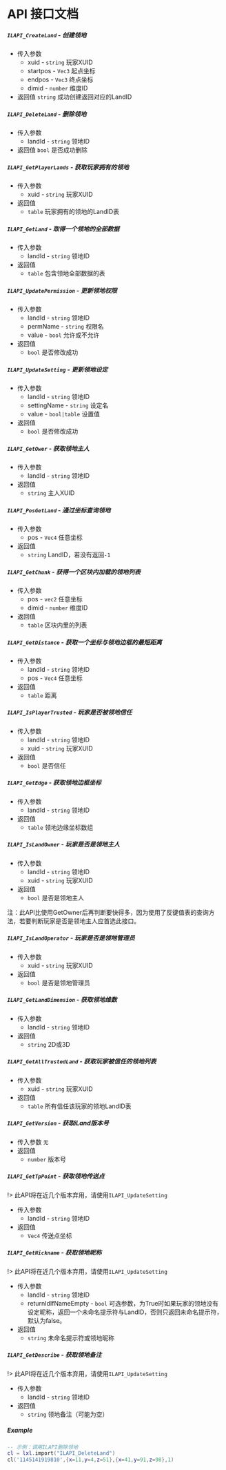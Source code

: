 # API 接口文档

##### `ILAPI_CreateLand` - 创建领地
 - 传入参数
   - xuid - `string` 玩家XUID
   - startpos - `Vec3` 起点坐标
   - endpos - `Vec3` 终点坐标
   - dimid - `number` 维度ID
 - 返回值 `string` 成功创建返回对应的LandID

##### `ILAPI_DeleteLand` - 删除领地
 - 传入参数
   - landId - `string` 领地ID
 - 返回值 `bool` 是否成功删除

##### `ILAPI_GetPlayerLands` - 获取玩家拥有的领地
 - 传入参数
   - xuid - `string` 玩家XUID
 - 返回值
   - `table` 玩家拥有的领地的LandID表

##### `ILAPI_GetLand` - 取得一个领地的全部数据
 - 传入参数
   - landId - `string` 领地ID
 - 返回值
   - `table` 包含领地全部数据的表

##### `ILAPI_UpdatePermission` - 更新领地权限
 - 传入参数
   - landId - `string` 领地ID
   - permName - `string` 权限名
   - value - `bool` 允许或不允许
 - 返回值
   - `bool` 是否修改成功

##### `ILAPI_UpdateSetting` - 更新领地设定
 - 传入参数
   - landId - `string` 领地ID
   - settingName - `string` 设定名
   - value - `bool|table` 设置值
 - 返回值
   - `bool` 是否修改成功

##### `ILAPI_GetOwer` - 获取领地主人
 - 传入参数
   - landId - `string` 领地ID
 - 返回值
   - `string` 主人XUID

##### `ILAPI_PosGetLand` - 通过坐标查询领地
 - 传入参数
   - pos - `Vec4` 任意坐标
 - 返回值
   - `string` LandID，若没有返回`-1`

##### `ILAPI_GetChunk` - 获得一个区块内加载的领地列表
 - 传入参数
   - pos - `vec2` 任意坐标
   - dimid - `number` 维度ID
 - 返回值
   - `table` 区块内里的列表

##### `ILAPI_GetDistance` - 获取一个坐标与领地边框的最短距离
 - 传入参数
   - landId - `string` 领地ID
   - pos - `Vec4` 任意坐标
 - 返回值
   - `table` 距离

##### `ILAPI_IsPlayerTrusted` - 玩家是否被领地信任
 - 传入参数
   - landId - `string` 领地ID
   - xuid - `string` 玩家XUID
 - 返回值
   - `bool` 是否信任

##### `ILAPI_GetEdge` - 获取领地边框坐标
 - 传入参数
   - landId - `string` 领地ID
 - 返回值
   - `table` 领地边缘坐标数组

##### `ILAPI_IsLandOwner` - 玩家是否是领地主人
 - 传入参数
   - landId - `string` 领地ID
   - xuid - `string` 玩家XUID
 - 返回值
   - `bool` 是否是领地主人

注：此API比使用GetOwner后再判断要快得多，因为使用了反键值表的查询方法，若要判断玩家是否是领地主人应首选此接口。

##### `ILAPI_IsLandOperator` - 玩家是否是领地管理员
 - 传入参数
   - xuid - `string` 玩家XUID
 - 返回值
   - `bool` 是否是领地管理员

##### `ILAPI_GetLandDimension` - 获取领地维数
 - 传入参数
   - landId - `string` 领地ID
 - 返回值
   - `string` 2D或3D 

##### `ILAPI_GetAllTrustedLand` - 获取玩家被信任的领地列表
 - 传入参数
   - xuid - `string` 玩家XUID
 - 返回值
   - `table` 所有信任该玩家的领地LandID表

##### `ILAPI_GetVersion` - 获取iLand版本号
 - 传入参数 `无`
 - 返回值
   - `number` 版本号

##### `ILAPI_GetTpPoint` - 获取领地传送点
!> 此API将在近几个版本弃用，请使用`ILAPI_UpdateSetting`

 - 传入参数
   - landId - `string` 领地ID
 - 返回值
   - `Vec4` 传送点坐标

##### `ILAPI_GetNickname` - 获取领地昵称
!> 此API将在近几个版本弃用，请使用`ILAPI_UpdateSetting`

 - 传入参数
   - landId - `string` 领地ID
   - returnIdIfNameEmpty - `bool` 可选参数，为True时如果玩家的领地没有设定昵称，返回一个未命名提示符与LandID，否则只返回未命名提示符，默认为false。
 - 返回值 
   - `string` 未命名提示符或领地昵称

##### `ILAPI_GetDescribe` - 获取领地备注
!> 此API将在近几个版本弃用，请使用`ILAPI_UpdateSetting`

 - 传入参数
   - landId - `string` 领地ID
 - 返回值
   - `string` 领地备注（可能为空）


##### Example
```lua
-- 示例：调用ILAPI删除领地
cl = lxl.import("ILAPI_DeleteLand")
cl('1145141919810',{x=11,y=4,z=51},{x=41,y=91,z=98},1)

```